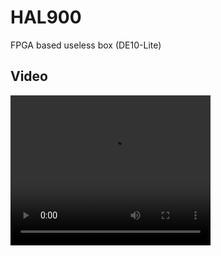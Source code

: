 # HAL900
 FPGA based useless box (DE10-Lite)
 
## Video

<video width="320" height="240" controls>
  <source src="FPGA-Based Useless Box.mp4" type="video/mp4">
  Your browser does not support the video tag.
</video>
